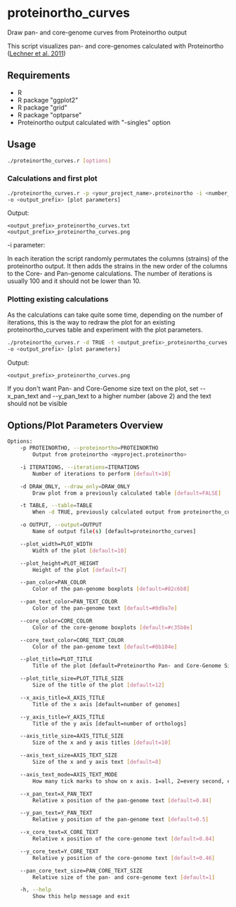# proteinortho_curves
Draw pan- and core-genome curves from Proteinortho output

This script visualizes pan- and core-genomes calculated with Proteinortho ([Lechner et al. 2011](https://bmcbioinformatics.biomedcentral.com/articles/10.1186/1471-2105-12-124)) 

## Requirements
- R 
- R package "ggplot2"
- R package "grid"
- R package "optparse"
- Proteinortho output calculated with "-singles" option

## Usage

```bash
./proteinortho_curves.r [options]
```

### Calculations and first plot


```bash
./proteinortho_curves.r -p <your_project_name>.proteinortho -i <number_of_iterations> 
-o <output_prefix> [plot parameters]
```
Output:

    <output_prefix>_proteinortho_curves.txt
    <output_prefix>_proteinortho_curves.png

-i parameter:

In each iteration the script randomly permutates the columns (strains) of the proteinortho output. It then adds the strains in the new order of
the columns to the Core- and Pan-genome calculations. The number of iterations is usually 100 and it should not be lower than 10. 

### Plotting existing calculations

As the calculations can take quite some time, depending on the number of iterations, this is the way to redraw the plot for an
existing proteinortho_curves table and experiment with the plot parameters. 

```bash
./proteinortho_curves.r -d TRUE -t <output_prefix>_proteinortho_curves.txt 
-o <output_prefix> [plot parameters]
```

Output:

    <output_prefix>_proteinortho_curves.png

If you don't want Pan- and Core-Genome size text on the plot, set --x_pan_text and --y_pan_text to a higher number (above 2) and the text should not be visible 

## Options/Plot Parameters Overview

```bash
Options:
	-p PROTEINORTHO, --proteinortho=PROTEINORTHO
		Output from proteinortho <myproject.proteinortho>

	-i ITERATIONS, --iterations=ITERATIONS
		Number of iterations to perform [default=10]

	-d DRAW_ONLY, --draw_only=DRAW_ONLY
		Draw plot from a previously calculated table [default=FALSE]

	-t TABLE, --table=TABLE
		When -d TRUE, previously calculated output from proteinortho_curves.r <proteinortho_curves.txt>

	-o OUTPUT, --output=OUTPUT
		Name of output file(s) [default=proteinortho_curves]

	--plot_width=PLOT_WIDTH
		Width of the plot [default=10]

	--plot_height=PLOT_HEIGHT
		Height of the plot [default=7]

	--pan_color=PAN_COLOR
		Color of the pan-genome boxplots [default=#82c6b8]

	--pan_text_color=PAN_TEXT_COLOR
		Color of the pan-genome text [default=#0d9a7e]

	--core_color=CORE_COLOR
		Color of the core-genome boxplots [default=#c35b8e]

	--core_text_color=CORE_TEXT_COLOR
		Color of the pan-genome text [default=#8b104e]

	--plot_title=PLOT_TITLE
		Title of the plot [default=Proteinortho Pan- and Core-Genome Size]

	--plot_title_size=PLOT_TITLE_SIZE
		Size of the title of the plot [default=12]

	--x_axis_title=X_AXIS_TITLE
		Title of the x axis [default=number of genomes]

	--y_axis_title=Y_AXIS_TITLE
		Title of the y axis [default=number of orthologs]

	--axis_title_size=AXIS_TITLE_SIZE
		Size of the x and y axis titles [default=10]

	--axis_text_size=AXIS_TEXT_SIZE
		Size of the x and y axis text [default=8]

	--axis_text_mode=AXIS_TEXT_MODE
		How many tick marks to show on x axis. 1=all, 2=every second, etc [default=1]

	--x_pan_text=X_PAN_TEXT
		Relative x position of the pan-genome text [default=0.84]

	--y_pan_text=Y_PAN_TEXT
		Relative y position of the pan-genome text [default=0.5]

	--x_core_text=X_CORE_TEXT
		Relative x position of the core-genome text [default=0.84]

	--y_core_text=Y_CORE_TEXT
		Relative y position of the core-genome text [default=0.46]

	--pan_core_text_size=PAN_CORE_TEXT_SIZE
		Relative size of the pan- and core-genome text [default=1]

	-h, --help
		Show this help message and exit
```
